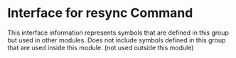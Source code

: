
# Interface for resync Command
This interface information represents symbols that are defined in this group but used in other modules.  Does not include symbols defined in this group that are used inside this module.
(not used outside this module)
